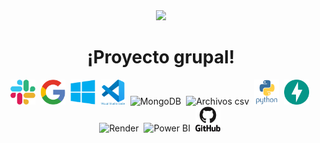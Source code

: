 <div id = "header" align = "center">
  <img = src = "https://github.com/jpradas1/BASTO-project/blob/main/Images/encabezado.jpg" width = "1000" />
    <h1 align = 'Center'> ¡Proyecto grupal! </>
</div>

<div align = "center">
   <img src = 'https://github.com/devicons/devicon/blob/master/icons/slack/slack-original.svg' title = 'Slack' alt = 'Slack' width = '40' height = '40' />&nbsp;
   <img src = 'https://github.com/devicons/devicon/blob/master/icons/google/google-original.svg' title = 'Google' alt = 'Google' width = '40' height = '40'/>&nbsp;
   <img src = 'https://github.com/devicons/devicon/blob/master/icons/windows8/windows8-original.svg' title = 'Windows' alt = 'Windows' width = '40' height = '40' />&nbsp;
   <img src = 'https://github.com/devicons/devicon/blob/master/icons/vscode/vscode-original-wordmark.svg' title = 'VSC' alt = 'VSC' width = '40' height = '40' />&nbsp;
   <img src = 'https://github.com/smartinez24/devicons/blob/master/icons/mongodb/mongodb-original-wordmark.svg' title = 'MongoDB' alt = 'MongoDB' width = '40' height = '40' />&nbsp;
   <img src = 'https://i.pinimg.com/564x/8a/2c/b9/8a2cb9635fd4fe44543f87b9f42ba014.jpg' title = 'Archivos csv' alt = 'Archivos csv' width = '40' height = '40' />&nbsp;
   <img src = 'https://github.com/devicons/devicon/blob/master/icons/python/python-original-wordmark.svg' title = 'Python' alt = 'Python' width = '40' height = '40' />&nbsp;
   <img src = 'https://github.com/devicons/devicon/blob/master/icons/fastapi/fastapi-original.svg' title = 'fastAPI' alt = 'fastAPI' width = '40' height = '40' />&nbsp;
   <img src = 'https://res.cloudinary.com/practicaldev/image/fetch/s--iWNIikKc--/c_imagga_scale,f_auto,fl_progressive,h_420,q_auto,w_1000/https://dev-to-uploads.s3.amazonaws.com/uploads/articles/u6kmbieir6su8dt70z3l.png' title = 'Render' alt = 'Render' width = '40' height = '40' />&nbsp;
   <img src = 'https://i.pinimg.com/564x/a7/4f/20/a74f2088b690a02fb9639f077831fd45.jpg' title = 'Power BI' alt = 'Power BI' width = '40' height = '40' />&nbsp;
   <img src = 'https://github.com/devicons/devicon/blob/master/icons/github/github-original-wordmark.svg' title = 'Github' alt = 'Github' width = '40' height = '40' />&nbsp;
